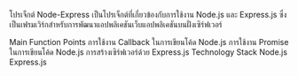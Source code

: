 โปรเจ็กต์ Node-Express เป็นโปรเจ็กต์ที่เกี่ยวข้องกับการใช้งาน Node.js และ Express.js ซึ่งเป็นเฟรมเวิร์กสำหรับการพัฒนาแอปพลิเคชันเว็บแอปพลิเคชันบนฝั่งเซิร์ฟเวอร์

Main Function Points
การใช้งาน Callback ในการเขียนโค้ด Node.js
การใช้งาน Promise ในการเขียนโค้ด Node.js
การสร้างเซิร์ฟเวอร์ด้วย Express.js
Technology Stack
Node.js
Express.js
